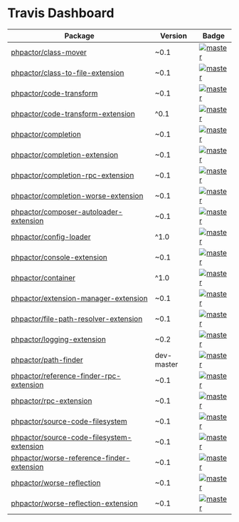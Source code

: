 Travis Dashboard
================

| Package | Version | Badge |
| ------- | ------- | ----- |
| <a href="https://github.com/phpactor/class-mover">phpactor/class-mover</a> | ~0.1 | [![master](https://travis-ci.org/phpactor/class-mover.svg?branch=master)](https://travis-ci.org/phpactor/class-mover)
| <a href="https://github.com/phpactor/class-to-file-extension">phpactor/class-to-file-extension</a> | ~0.1 | [![master](https://travis-ci.org/phpactor/class-to-file-extension.svg?branch=master)](https://travis-ci.org/phpactor/class-to-file-extension)
| <a href="https://github.com/phpactor/code-transform">phpactor/code-transform</a> | ~0.1 | [![master](https://travis-ci.org/phpactor/code-transform.svg?branch=master)](https://travis-ci.org/phpactor/code-transform)
| <a href="https://github.com/phpactor/code-transform-extension">phpactor/code-transform-extension</a> | ^0.1 | [![master](https://travis-ci.org/phpactor/code-transform-extension.svg?branch=master)](https://travis-ci.org/phpactor/code-transform-extension)
| <a href="https://github.com/phpactor/completion">phpactor/completion</a> | ~0.1 | [![master](https://travis-ci.org/phpactor/completion.svg?branch=master)](https://travis-ci.org/phpactor/completion)
| <a href="https://github.com/phpactor/completion-extension">phpactor/completion-extension</a> | ~0.1 | [![master](https://travis-ci.org/phpactor/completion-extension.svg?branch=master)](https://travis-ci.org/phpactor/completion-extension)
| <a href="https://github.com/phpactor/completion-rpc-extension">phpactor/completion-rpc-extension</a> | ~0.1 | [![master](https://travis-ci.org/phpactor/completion-rpc-extension.svg?branch=master)](https://travis-ci.org/phpactor/completion-rpc-extension)
| <a href="https://github.com/phpactor/completion-worse-extension">phpactor/completion-worse-extension</a> | ~0.1 | [![master](https://travis-ci.org/phpactor/completion-worse-extension.svg?branch=master)](https://travis-ci.org/phpactor/completion-worse-extension)
| <a href="https://github.com/phpactor/composer-autoloader-extension">phpactor/composer-autoloader-extension</a> | ~0.1 | [![master](https://travis-ci.org/phpactor/composer-autoloader-extension.svg?branch=master)](https://travis-ci.org/phpactor/composer-autoloader-extension)
| <a href="https://github.com/phpactor/config-loader">phpactor/config-loader</a> | ^1.0 | [![master](https://travis-ci.org/phpactor/config-loader.svg?branch=master)](https://travis-ci.org/phpactor/config-loader)
| <a href="https://github.com/phpactor/console-extension">phpactor/console-extension</a> | ~0.1 | [![master](https://travis-ci.org/phpactor/console-extension.svg?branch=master)](https://travis-ci.org/phpactor/console-extension)
| <a href="https://github.com/phpactor/container">phpactor/container</a> | ^1.0 | [![master](https://travis-ci.org/phpactor/container.svg?branch=master)](https://travis-ci.org/phpactor/container)
| <a href="https://github.com/phpactor/extension-manager-extension">phpactor/extension-manager-extension</a> | ~0.1 | [![master](https://travis-ci.org/phpactor/extension-manager-extension.svg?branch=master)](https://travis-ci.org/phpactor/extension-manager-extension)
| <a href="https://github.com/phpactor/file-path-resolver-extension">phpactor/file-path-resolver-extension</a> | ~0.1 | [![master](https://travis-ci.org/phpactor/file-path-resolver-extension.svg?branch=master)](https://travis-ci.org/phpactor/file-path-resolver-extension)
| <a href="https://github.com/phpactor/logging-extension">phpactor/logging-extension</a> | ~0.2 | [![master](https://travis-ci.org/phpactor/logging-extension.svg?branch=master)](https://travis-ci.org/phpactor/logging-extension)
| <a href="https://github.com/phpactor/path-finder">phpactor/path-finder</a> | dev-master | [![master](https://travis-ci.org/phpactor/path-finder.svg?branch=master)](https://travis-ci.org/phpactor/path-finder)
| <a href="https://github.com/phpactor/reference-finder-rpc-extension">phpactor/reference-finder-rpc-extension</a> | ~0.1 | [![master](https://travis-ci.org/phpactor/reference-finder-rpc-extension.svg?branch=master)](https://travis-ci.org/phpactor/reference-finder-rpc-extension)
| <a href="https://github.com/phpactor/rpc-extension">phpactor/rpc-extension</a> | ~0.1 | [![master](https://travis-ci.org/phpactor/rpc-extension.svg?branch=master)](https://travis-ci.org/phpactor/rpc-extension)
| <a href="https://github.com/phpactor/source-code-filesystem">phpactor/source-code-filesystem</a> | ~0.1 | [![master](https://travis-ci.org/phpactor/source-code-filesystem.svg?branch=master)](https://travis-ci.org/phpactor/source-code-filesystem)
| <a href="https://github.com/phpactor/source-code-filesystem-extension">phpactor/source-code-filesystem-extension</a> | ~0.1 | [![master](https://travis-ci.org/phpactor/source-code-filesystem-extension.svg?branch=master)](https://travis-ci.org/phpactor/source-code-filesystem-extension)
| <a href="https://github.com/phpactor/worse-reference-finder-extension">phpactor/worse-reference-finder-extension</a> | ~0.1 | [![master](https://travis-ci.org/phpactor/worse-reference-finder-extension.svg?branch=master)](https://travis-ci.org/phpactor/worse-reference-finder-extension)
| <a href="https://github.com/phpactor/worse-reflection">phpactor/worse-reflection</a> | ~0.1 | [![master](https://travis-ci.org/phpactor/worse-reflection.svg?branch=master)](https://travis-ci.org/phpactor/worse-reflection)
| <a href="https://github.com/phpactor/worse-reflection-extension">phpactor/worse-reflection-extension</a> | ~0.1 | [![master](https://travis-ci.org/phpactor/worse-reflection-extension.svg?branch=master)](https://travis-ci.org/phpactor/worse-reflection-extension)